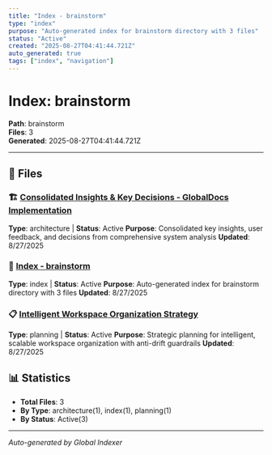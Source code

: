 ```yaml
---
title: "Index - brainstorm"
type: "index"
purpose: "Auto-generated index for brainstorm directory with 3 files"
status: "Active"
created: "2025-08-27T04:41:44.721Z"
auto_generated: true
tags: ["index", "navigation"]
---
```


# Index: brainstorm

**Path**: brainstorm  
**Files**: 3  
**Generated**: 2025-08-27T04:41:44.721Z  

---
## 📄 Files

### 🏗️ [Consolidated Insights & Key Decisions - GlobalDocs Implementation](./CONSOLIDATED_INSIGHTS_AND_DECISIONS.md)
**Type**: architecture | **Status**: Active
**Purpose**: Consolidated key insights, user feedback, and decisions from comprehensive system analysis
**Updated**: 8/27/2025

### 📇 [Index - brainstorm](./INDEX.md)
**Type**: index | **Status**: Active
**Purpose**: Auto-generated index for brainstorm directory with 3 files
**Updated**: 8/27/2025

### 📋 [Intelligent Workspace Organization Strategy](./intelligent_workspace_organization.md)
**Type**: planning | **Status**: Active
**Purpose**: Strategic planning for intelligent, scalable workspace organization with anti-drift guardrails
**Updated**: 8/27/2025

## 📊 Statistics

- **Total Files**: 3
- **By Type**: architecture(1), index(1), planning(1)
- **By Status**: Active(3)

---

*Auto-generated by Global Indexer*
